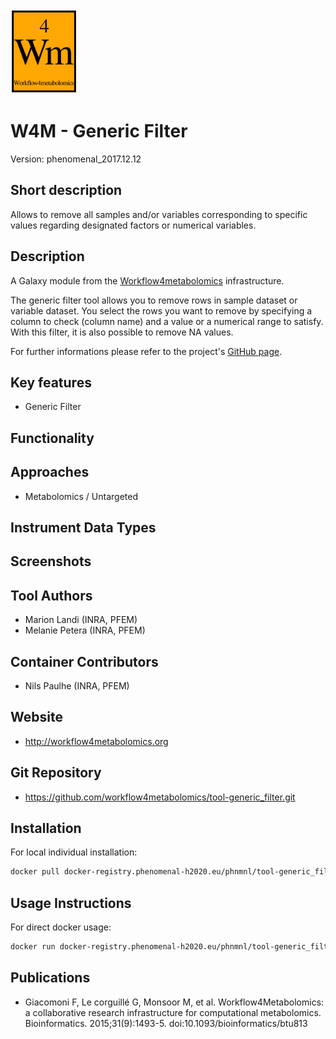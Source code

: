 <!-- Guidance: see https://github.com/phnmnl/phenomenal-h2020/wiki/The-Guideline-for-Container-GitHub-Respository-README.md-Creation -->

![Logo](w4m.png)

# W4M - Generic Filter
Version: phenomenal_2017.12.12

## Short description

<!-- 
This should only be 20 to 40 words, hopefully a single sentence.
-->

Allows to remove all samples and/or variables corresponding to specific values regarding designated factors or numerical variables.

## Description

A Galaxy module from the [Workflow4metabolomics](http://workflow4metabolomics.org) infrastructure. 

The generic filter tool allows you to remove rows in sample dataset or variable dataset. You select the rows you want to remove by specifying a column to check (column name) and a value or a numerical range to satisfy.
With this filter, it is also possible to remove NA values.

For further informations please refer to the project's [GitHub page](https://github.com/workflow4metabolomics/tool-generic_filter). 

## Key features

- Generic Filter

## Functionality


## Approaches

- Metabolomics / Untargeted
  
## Instrument Data Types

## Screenshots

## Tool Authors

- Marion Landi (INRA, PFEM)
- Melanie Petera (INRA, PFEM)

## Container Contributors

- Nils Paulhe (INRA, PFEM)

## Website

- http://workflow4metabolomics.org

## Git Repository

- https://github.com/workflow4metabolomics/tool-generic_filter.git

## Installation 

For local individual installation:

```bash
docker pull docker-registry.phenomenal-h2020.eu/phnmnl/tool-generic_filter
```

## Usage Instructions

For direct docker usage:

```bash
docker run docker-registry.phenomenal-h2020.eu/phnmnl/tool-generic_filter ...
```

## Publications

<!-- Guidance:
Use AMA style publications as a list (you can export AMA from PubMed, on the Formats: Citation link when looking at the entry).
IMPORTANT: Publications section must be placed at the end and cannot be emptied!
-->

- Giacomoni F, Le corguillé G, Monsoor M, et al. Workflow4Metabolomics: a collaborative research infrastructure for computational metabolomics. Bioinformatics. 2015;31(9):1493-5. doi:10.1093/bioinformatics/btu813

<!-- 
Template used: https://github.com/phnmnl/container-rnmr/blob/master/README.md
Tool used for AMA citation formatting: https://mickschroeder.com/citation/?
--->

